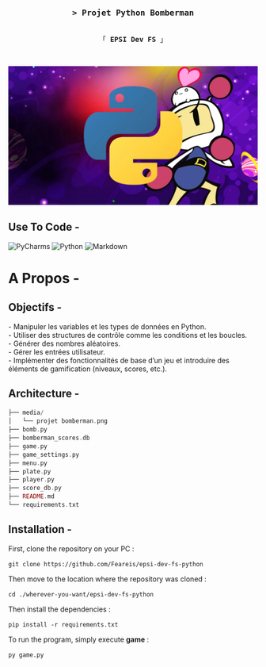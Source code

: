 <h3 align="center">
        <samp>&gt; Projet Python Bomberman
        </samp>
</h3>


<p align="center"> 
  <samp>
    <br>
    「 <b>EPSI Dev FS</b> 」
    <br>
  </samp>
</p>

<br/>

![projet bomberman](media/projet%20bomberman.png)

## Use To Code -

![PyCharms](https://img.shields.io/badge/PyCharm-000000?style=for-the-badge&logo=pycharm&logoColor=white)
![Python](https://img.shields.io/badge/python-3670A0?style=for-the-badge&logo=python&logoColor=ffdd54)
![Markdown](https://img.shields.io/badge/Markdown-000000?style=for-the-badge&logo=markdown&logoColor=white)

 # A Propos -
 ## Objectifs -

 <p>
- Manipuler les variables et les types de données en Python.
         <br/>
- Utiliser des structures de contrôle comme les conditions et les boucles.
         <br/>
- Générer des nombres aléatoires.
         <br/>
- Gérer les entrées utilisateur.
         <br/>
- Implémenter des fonctionnalités de base d’un jeu et introduire des éléments de gamification
  (niveaux, scores, etc.). 
 </p>

## Architecture -

```php
├── media/
│   └── projet bomberman.png
├── bomb.py
├── bomberman_scores.db
├── game.py
├── game_settings.py
├── menu.py
├── plate.py
├── player.py
├── score_db.py
├── README.md
└── requirements.txt
```

## Installation -

First, clone the repository on your PC :
```
git clone https://github.com/Feareis/epsi-dev-fs-python
```
Then move to the location where the repository was cloned :
```
cd ./wherever-you-want/epsi-dev-fs-python
```
Then install the dependencies :
```
pip install -r requirements.txt
```
To run the program, simply execute <b>game</b> :
```
py game.py
```
